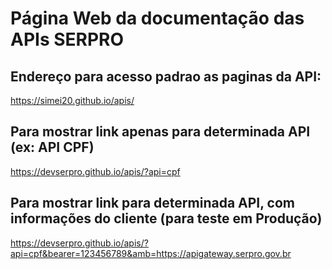 # Página Web da documentação das APIs SERPRO

## Endereço para acesso padrao as paginas da API:

https://simei20.github.io/apis/

## Para mostrar link apenas para determinada API (ex: API CPF)

https://devserpro.github.io/apis/?api=cpf

## Para mostrar link para determinada API, com informações do cliente (para teste em Produção)

https://devserpro.github.io/apis/?api=cpf&bearer=123456789&amb=https://apigateway.serpro.gov.br
